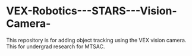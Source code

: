 # VEX-Robotics---STARS---Vision-Camera-
This repository is for adding object tracking using the VEX vision camera. 
This for undergrad research for MTSAC. 
